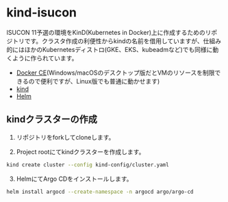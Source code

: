 # kind-isucon

ISUCON 11予選の環境をKinD(Kubernetes in Docker)上に作成するためのリポジトリです。クラスタ作成の利便性からkindの名前を借用していますが、仕組み的にはほかのKubernetesディストロ(GKE、EKS、kubeadmなど)でも同様に動くように作られています。

- [Docker CE](https://docs.docker.com/)(Windows/macOSのデスクトップ版だとVMのリソースを制限できるので便利ですが、Linux版でも普通に動かせます)
- [kind](https://kind.sigs.k8s.io/)
- [Helm](https://helm.sh/)

## kindクラスターの作成

1. リポジトリをforkしてcloneします。

2. Project rootにてkindクラスターを作成します。

```sh
kind create cluster --config kind-config/cluster.yaml
```

3. HelmにてArgo CDをインストールします。

```sh
helm install argocd --create-namespace -n argocd argo/argo-cd
```
